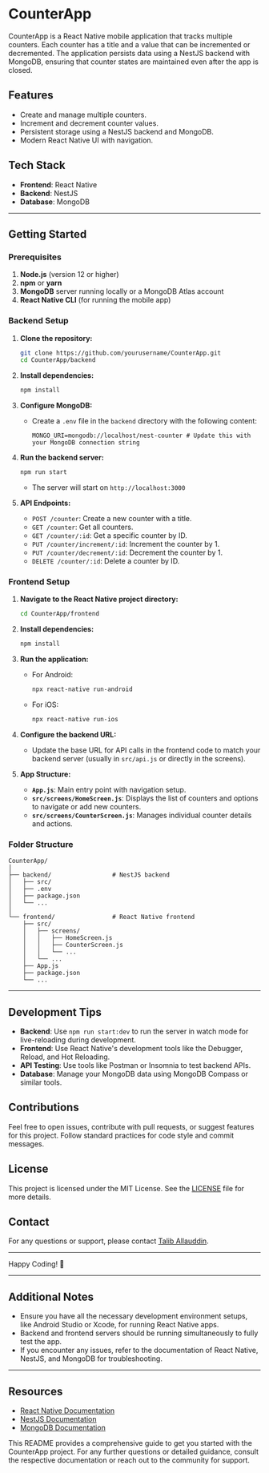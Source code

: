 
# CounterApp

CounterApp is a React Native mobile application that tracks multiple counters. Each counter has a title and a value that can be incremented or decremented. The application persists data using a NestJS backend with MongoDB, ensuring that counter states are maintained even after the app is closed.

## Features

- Create and manage multiple counters.
- Increment and decrement counter values.
- Persistent storage using a NestJS backend and MongoDB.
- Modern React Native UI with navigation.

## Tech Stack

- **Frontend**: React Native
- **Backend**: NestJS
- **Database**: MongoDB

---

## Getting Started

### Prerequisites

1. **Node.js** (version 12 or higher)
2. **npm** or **yarn**
3. **MongoDB** server running locally or a MongoDB Atlas account
4. **React Native CLI** (for running the mobile app)

### Backend Setup

1. **Clone the repository:**
   ```bash
   git clone https://github.com/yourusername/CounterApp.git
   cd CounterApp/backend
   ```

2. **Install dependencies:**
   ```bash
   npm install
   ```

3. **Configure MongoDB:**
   - Create a `.env` file in the `backend` directory with the following content:
     ```env
     MONGO_URI=mongodb://localhost/nest-counter # Update this with your MongoDB connection string
     ```

4. **Run the backend server:**
   ```bash
   npm run start
   ```
   - The server will start on `http://localhost:3000`

5. **API Endpoints:**
   - `POST /counter`: Create a new counter with a title.
   - `GET /counter`: Get all counters.
   - `GET /counter/:id`: Get a specific counter by ID.
   - `PUT /counter/increment/:id`: Increment the counter by 1.
   - `PUT /counter/decrement/:id`: Decrement the counter by 1.
   - `DELETE /counter/:id`: Delete a counter by ID.

### Frontend Setup

1. **Navigate to the React Native project directory:**
   ```bash
   cd CounterApp/frontend
   ```

2. **Install dependencies:**
   ```bash
   npm install
   ```

3. **Run the application:**
   - For Android:
     ```bash
     npx react-native run-android
     ```
   - For iOS:
     ```bash
     npx react-native run-ios
     ```

4. **Configure the backend URL:**
   - Update the base URL for API calls in the frontend code to match your backend server (usually in `src/api.js` or directly in the screens).

5. **App Structure:**
   - **`App.js`**: Main entry point with navigation setup.
   - **`src/screens/HomeScreen.js`**: Displays the list of counters and options to navigate or add new counters.
   - **`src/screens/CounterScreen.js`**: Manages individual counter details and actions.

### Folder Structure

```
CounterApp/
│
├── backend/                 # NestJS backend
│   ├── src/
│   ├── .env
│   ├── package.json
│   └── ...
│
└── frontend/                # React Native frontend
    ├── src/
    │   ├── screens/
    │   │   ├── HomeScreen.js
    │   │   ├── CounterScreen.js
    │   │   └── ...
    │   └── ...
    ├── App.js
    ├── package.json
    └── ...
```

---

## Development Tips

- **Backend**: Use `npm run start:dev` to run the server in watch mode for live-reloading during development.
- **Frontend**: Use React Native's development tools like the Debugger, Reload, and Hot Reloading.
- **API Testing**: Use tools like Postman or Insomnia to test backend APIs.
- **Database**: Manage your MongoDB data using MongoDB Compass or similar tools.

## Contributions

Feel free to open issues, contribute with pull requests, or suggest features for this project. Follow standard practices for code style and commit messages.

## License

This project is licensed under the MIT License. See the [LICENSE](LICENSE) file for more details.

## Contact

For any questions or support, please contact [Talib Allauddin](mailto:taliballauddin@gmail.com).

---

Happy Coding! 🎉

---

## Additional Notes

- Ensure you have all the necessary development environment setups, like Android Studio or Xcode, for running React Native apps.
- Backend and frontend servers should be running simultaneously to fully test the app.
- If you encounter any issues, refer to the documentation of React Native, NestJS, and MongoDB for troubleshooting.

---

## Resources

- [React Native Documentation](https://reactnative.dev/docs/getting-started)
- [NestJS Documentation](https://docs.nestjs.com/)
- [MongoDB Documentation](https://docs.mongodb.com/)

This README provides a comprehensive guide to get you started with the CounterApp project. For any further questions or detailed guidance, consult the respective documentation or reach out to the community for support.